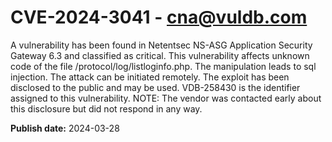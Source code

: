 # CVE-2024-3041 - cna@vuldb.com

A vulnerability has been found in Netentsec NS-ASG Application Security Gateway 6.3 and classified as critical. This vulnerability affects unknown code of the file /protocol/log/listloginfo.php. The manipulation leads to sql injection. The attack can be initiated remotely. The exploit has been disclosed to the public and may be used. VDB-258430 is the identifier assigned to this vulnerability. NOTE: The vendor was contacted early about this disclosure but did not respond in any way.

**Publish date:** 2024-03-28
